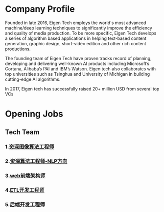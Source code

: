 # Company Profile

Founded in late 2016, Eigen Tech employs the world's most advanced machine/deep learning techniques to significantly improve the efficiency and quality of media production. To be more specific, Eigen Tech develops a series of algorithm based applications in helping text-based content generation, graphic design, short-video edition and other rich content productions.

The founding team of Eigen Tech have proven tracks record of planning, developing and delivering well-known AI products including Microsoft’s Cortana, Alibaba’s PAI and IBM’s Watson. Eigen tech also collaborates with top universities such as Tsinghua and University of Michigan in building cutting-edge AI algorithms.

In 2017, Eigen tech has successfully raised 20+ million USD from several top VCs

# Opening Jobs

## Tech Team

### 1.[资深图像算法工程师](Position/资深图像算法工程师.md)

### 2.[资深算法工程师-NLP方向](Position/资深算法工程师-NLP方向.md)

### 3.[web前端架构师](Position/前端架构师.md)

### 4.[ETL开发工程师](Position/ETL开发工程师.md)

### 5.[后端开发工程师](Position/后端开发工程师.md)


